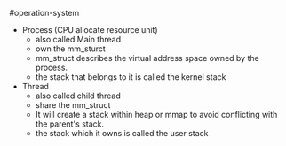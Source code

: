 #operation-system
-  Process (CPU allocate resource unit) 
	- also called Main thread
	- own the mm_sturct
	- mm_struct describes the virtual address space owned by the process.
	- the stack that belongs to it is called the kernel stack
- Thread 
	- also called child thread
	- share the mm_struct
	- It will create a stack within heap or mmap to avoid conflicting with the parent's stack.
	- the stack which it owns is called the user stack